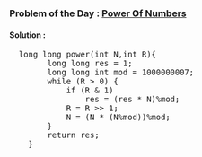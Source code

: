 ### Problem of the Day : [Power Of Numbers](https://practice.geeksforgeeks.org/problems/power-of-numbers-1587115620/1)

#### Solution :
<pre>
  long long power(int N,int R){
        long long res = 1; 
        long long int mod = 1000000007; 
        while (R > 0) {
            if (R & 1)
                res = (res * N)%mod;     
            R = R >> 1; 
            N = (N * (N%mod))%mod;
        }        
        return res;
    }
</pre>
